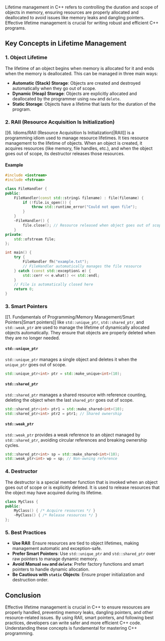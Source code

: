 

Lifetime management in C++ refers to controlling the duration and scope of objects in memory, ensuring resources are properly allocated and deallocated to avoid issues like memory leaks and dangling pointers. Effective lifetime management is crucial for writing robust and efficient C++ programs.

## Key Concepts in Lifetime Management

### 1. Object Lifetime

The lifetime of an object begins when memory is allocated for it and ends when the memory is deallocated. This can be managed in three main ways:
- **Automatic (Stack) Storage**: Objects are created and destroyed automatically when they go out of scope.
- **Dynamic (Heap) Storage**: Objects are explicitly allocated and deallocated by the programmer using `new` and `delete`.
- **Static Storage**: Objects have a lifetime that lasts for the duration of the program.

### 2. RAII (Resource Acquisition Is Initialization)

[[6. Idioms/RAII (Resource Acquisition Is Initialization)|RAII]] is a programming idiom used to manage resource lifetimes. It ties resource management to the lifetime of objects. When an object is created, it acquires resources (like memory, file handles, etc.), and when the object goes out of scope, its destructor releases those resources.

#### Example

```cpp
#include <iostream>
#include <fstream>

class FileHandler {
public:
    FileHandler(const std::string& filename) : file(filename) {
        if (!file.is_open()) {
            throw std::runtime_error("Could not open file");
        }
    }
    ~FileHandler() {
        file.close(); // Resource released when object goes out of scope
    }
private:
    std::ofstream file;
};

int main() {
    try {
        FileHandler fh("example.txt");
        // FileHandler automatically manages the file resource
    } catch (const std::exception& e) {
        std::cerr << e.what() << std::endl;
    }
    // File is automatically closed here
    return 0;
}
```

### 3. Smart Pointers

[[1. Fundamentals of Programming/Memory Management/Smart Pointers|Smart pointers]] like `std::unique_ptr`, `std::shared_ptr`, and `std::weak_ptr` are used to manage the lifetime of dynamically allocated objects automatically. They ensure that objects are properly deleted when they are no longer needed.

#### `std::unique_ptr`

`std::unique_ptr` manages a single object and deletes it when the `unique_ptr` goes out of scope.

```cpp
std::unique_ptr<int> ptr = std::make_unique<int>(10);
```

#### `std::shared_ptr`

`std::shared_ptr` manages a shared resource with reference counting, deleting the object when the last `shared_ptr` goes out of scope.

```cpp
std::shared_ptr<int> ptr1 = std::make_shared<int>(10);
std::shared_ptr<int> ptr2 = ptr1; // Shared ownership
```

#### `std::weak_ptr`

`std::weak_ptr` provides a weak reference to an object managed by `std::shared_ptr`, avoiding circular references and breaking ownership cycles.

```cpp
std::shared_ptr<int> sp = std::make_shared<int>(10);
std::weak_ptr<int> wp = sp; // Non-owning reference
```

### 4. Destructor

The destructor is a special member function that is invoked when an object goes out of scope or is explicitly deleted. It is used to release resources that the object may have acquired during its lifetime.

```cpp
class MyClass {
public:
    MyClass() { /* Acquire resources */ }
    ~MyClass() { /* Release resources */ }
};
```

### 5. Best Practices

- **Use RAII**: Ensure resources are tied to object lifetimes, making management automatic and exception-safe.
- **Prefer Smart Pointers**: Use `std::unique_ptr` and `std::shared_ptr` over raw pointers to manage dynamic memory.
- **Avoid Manual `new` and `delete`**: Prefer factory functions and smart pointers to handle dynamic allocation.
- **Be Cautious with `static` Objects**: Ensure proper initialization and destruction order.

## Conclusion

Effective lifetime management is crucial in C++ to ensure resources are properly handled, preventing memory leaks, dangling pointers, and other resource-related issues. By using RAII, smart pointers, and following best practices, developers can write safer and more efficient C++ code. Understanding these concepts is fundamental for mastering C++ programming.